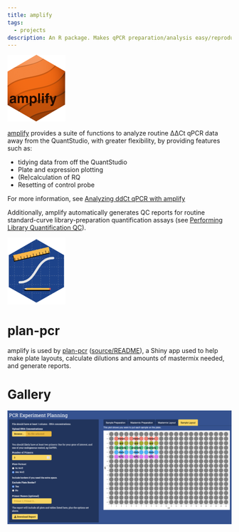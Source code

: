 ```yaml
---
title: amplify
tags:
  - projects
description: An R package. Makes qPCR preparation/analysis easy/reproducible.
---
```



<img src="amplify.png" height="150" class="floatright"/>

[amplify](https://kaiaragaki.github.io/amplify/index.html) provides a suite of functions to analyze routine ΔΔCt qPCR data away from the QuantStudio, with greater flexibility, by providing features such as:
- tidying data from off the QuantStudio
- Plate and expression plotting
- (Re)calculation of RQ
- Resetting of control probe

For more information, see [Analyzing ddCt qPCR with amplify](https://kaiaragaki.github.io/amplify/articles/analyzing-ddctqrtpcr.html)

Additionally, amplify automatically generates QC reports for routine standard-curve library-preparation quantification assays (see [Performing Library Quantification QC](https://kaiaragaki.github.io/amplify/articles/performing-lib-quant-qc.html)).

<img src="plan-pcr.png" height="150" class="floatleft"/>

# plan-pcr

amplify is used by [plan-pcr](https://kai-a.shinyapps.io/plan-pcr/) ([source/README](https://github.com/KaiAragaki/plan-pcr)), a Shiny app used to help make plate layouts, calculate dilutions and amounts of mastermix needed, and generate reports.

# Gallery

<img src="plate-overview-screenshot.png"/>
